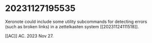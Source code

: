 # 20231127195535

Xeronote could include some utility subcommands for detecting errors (such as broken links) in a zettelkasten system [[20231124111518]].

[[AC]] AC. 2023 Nov 27.